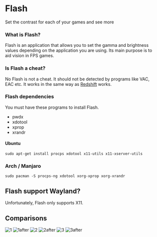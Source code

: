 # Flash

Set the contrast for each of your games and see more

### What is Flash?

Flash is an application that allows you to set the gamma and brightness values depending on the application you are
using. Its main purpose is to aid vision in FPS games.

### Is Flash a cheat?

No Flash is not a cheat. It should not be detected by programs like VAC, EAC etc. It works in the same way
as [Redshift](https://github.com/jonls/redshift)
works.

### Flash dependencies

You must have these programs to install Flash.

* pwdx
* xdotool
* xprop
* xrandr

#### Ubuntu

`sudo apt-get install procps xdotool x11-utils x11-xserver-utils`

### Arch / Manjaro

`sudo pacman -S procps-ng xdotool xorg-xprop xorg-xrandr`

## Flash support Wayland?

Unfortunately, Flash only supports X11.

## Comparisons
![1](https://user-images.githubusercontent.com/59766830/187566430-09aca250-65aa-4ba5-a38b-127670b08ec8.jpg)
![1after](https://user-images.githubusercontent.com/59766830/187566446-062c9179-a779-478b-a968-6a83aec5de14.jpg)
![2](https://user-images.githubusercontent.com/59766830/187566453-c5d9d6ea-74be-4d9f-98f5-9ea48fce7a0e.jpg)
![2after](https://user-images.githubusercontent.com/59766830/187566466-be82763a-7183-416f-8dc6-4039425eee54.jpg)
![3](https://user-images.githubusercontent.com/59766830/187566475-9cec3d99-86fc-4eac-8e10-f4459c616f40.jpg)
![3after](https://user-images.githubusercontent.com/59766830/187566486-d8dbca9c-7d15-4971-8c23-62552f67de0a.jpg)



